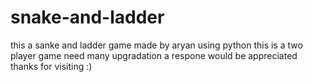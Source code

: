 # snake-and-ladder
this a sanke and ladder game made by aryan using python
this is a two player game
need many upgradation
a respone would be appreciated
thanks for visiting
:)
 
 
